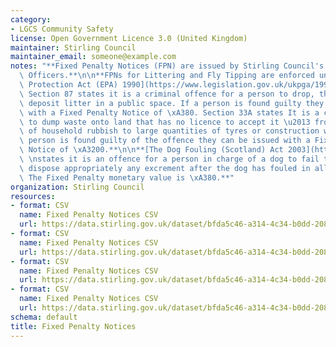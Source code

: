 ```yaml
---
category:
- LGCS Community Safety
license: Open Government Licence 3.0 (United Kingdom)
maintainer: Stirling Council
maintainer_email: someone@example.com
notes: "**Fixed Penalty Notices (FPN) are issued by Stirling Council's Enforcement\
  \ Officers.**\n\n**FPNs for Littering and Fly Tipping are enforced under the [Environmental\
  \ Protection Act (EPA) 1990](https://www.legislation.gov.uk/ukpga/1990/43/contents).\
  \ Section 87 states it is a criminal offence for a person to drop, throw down or\
  \ deposit litter in a public space. If a person is found guilty they can be issued\
  \ with a Fixed Penalty Notice of \xA380. Section 33A states It is a criminal offence\
  \ to dump waste onto land that has no licence to accept it \u2013 from a bin bag\
  \ of household rubbish to large quantities of tyres or construction waste.  If a\
  \ person is found guilty of the offence they can be issued with a Fixed Penalty\
  \ Notice of \xA3200.**\n\n**[The Dog Fouling (Scotland) Act 2003](https://www.legislation.gov.uk/asp/2003/12/contents)\
  \ \nstates it is an offence for a person in charge of a dog to fail to remove and\
  \ dispose appropriately any excrement after the dog has fouled in all public places.\
  \ The Fixed Penalty monetary value is \xA380.**"
organization: Stirling Council
resources:
- format: CSV
  name: Fixed Penalty Notices CSV
  url: https://data.stirling.gov.uk/dataset/bfda5c46-a314-4c34-b0dd-208bf43911a4/resource/37aebb09-0062-40c3-b8f1-585a1171c818/download/20210510-fixed-penalty-notices-01.04.2017-to-31.03.2018.csv
- format: CSV
  name: Fixed Penalty Notices CSV
  url: https://data.stirling.gov.uk/dataset/bfda5c46-a314-4c34-b0dd-208bf43911a4/resource/02f44c4f-e2ed-4500-8ebd-c72149855907/download/20210510-fixed-penalty-notices-01.04.2018-to-31.03.2019.csv
- format: CSV
  name: Fixed Penalty Notices CSV
  url: https://data.stirling.gov.uk/dataset/bfda5c46-a314-4c34-b0dd-208bf43911a4/resource/ac72f922-3373-4bc7-8966-ff6d7d0ce242/download/20210510-fixed-penalty-notices-01.04.2019-to-31.03.2020.csv
- format: CSV
  name: Fixed Penalty Notices CSV
  url: https://data.stirling.gov.uk/dataset/bfda5c46-a314-4c34-b0dd-208bf43911a4/resource/ed61d4ce-ef71-4cee-82d5-5f8da3ff63d4/download/20210510-fixed-penalty-notices-01.04.2020-to-31.03.2021.csv
schema: default
title: Fixed Penalty Notices
---
```

